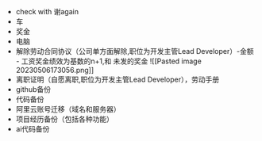* check with 谢again
* 车
* 奖金
* 电脑
* 解除劳动合同协议（公司单方面解除,职位为开发主管Lead Developer）-金额 - 工资奖金绩效为基数的n+1,和 未发的奖金
![[Pasted image 20230506173056.png]]
* 离职证明（自愿离职,职位为开发主管Lead Developer），劳动手册
* github备份
* 代码备份
* 阿里云账号迁移（域名和服务器）
* 项目经历备份（包括各种功能）
* ai代码备份
